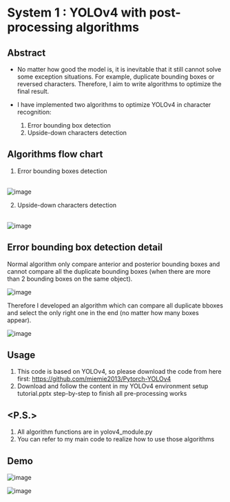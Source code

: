 # System 1 : YOLOv4 with post-processing algorithms

## Abstract

- No matter how good the model is, it is inevitable that it still cannot solve some exception situations. For example, duplicate bounding boxes or reversed characters. Therefore, I aim to write algorithms to optimize the final result.

- I have implemented two algorithms to optimize YOLOv4 in character recognition:
  1. Error bounding box detection
  2. Upside-down characters detection

## Algorithms flow chart
1. Error bounding boxes detection

<br>![image](https://user-images.githubusercontent.com/56544982/143669533-6ad3ec75-0dc5-4169-8611-a6282046d658.png)

2. Upside-down characters detection

<br>![image](https://user-images.githubusercontent.com/56544982/143669545-e44f7c3e-2766-425a-ba11-9f8fbafbb44e.png)

## Error bounding box detection detail

Normal algorithm only compare anterior and posterior bounding boxes and cannot compare all the duplicate bounding boxes (when there are more than 2 bounding boxes on the same object). 

![image](https://user-images.githubusercontent.com/56544982/143669646-9175078c-9404-49a0-92bb-b7ff4fe58d0e.png)

Therefore I developed an algorithm which can compare all duplicate bboxes and select the only right one in the end (no matter how many boxes appear).

![image](https://user-images.githubusercontent.com/56544982/143669663-60761717-52d0-448e-8ed4-d280bafa1e51.png)

## Usage
1. This code is based on YOLOv4, so please download the code from here first: https://github.com/miemie2013/Pytorch-YOLOv4
2. Download and follow the content in my YOLOv4 environment setup tutorial.pptx step-by-step to finish all pre-processing works

## <P.S.>
1. All algorithm functions are in yolov4_module.py
2. You can refer to my main code to realize how to use those algorithms

## Demo

![image](https://user-images.githubusercontent.com/56544982/143669714-b851c601-5408-4881-ae39-68146f9ae6da.png)

![image](https://user-images.githubusercontent.com/56544982/143669733-fd1a7cf0-0cb8-42d4-a5f1-52cd3b31f0ae.png)



